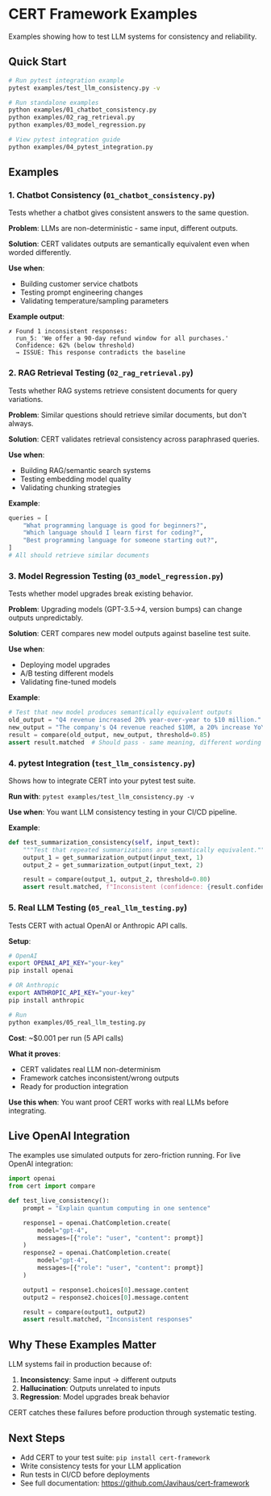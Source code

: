 # CERT Framework Examples

Examples showing how to test LLM systems for consistency and reliability.

## Quick Start
```bash
# Run pytest integration example
pytest examples/test_llm_consistency.py -v

# Run standalone examples
python examples/01_chatbot_consistency.py
python examples/02_rag_retrieval.py
python examples/03_model_regression.py

# View pytest integration guide
python examples/04_pytest_integration.py
```

## Examples

### 1. Chatbot Consistency (`01_chatbot_consistency.py`)
Tests whether a chatbot gives consistent answers to the same question.

**Problem**: LLMs are non-deterministic - same input, different outputs.

**Solution**: CERT validates outputs are semantically equivalent even when worded differently.

**Use when**:
- Building customer service chatbots
- Testing prompt engineering changes
- Validating temperature/sampling parameters

**Example output**:
```
✗ Found 1 inconsistent responses:
  run_5: 'We offer a 90-day refund window for all purchases.'
  Confidence: 62% (below threshold)
  → ISSUE: This response contradicts the baseline
```

### 2. RAG Retrieval Testing (`02_rag_retrieval.py`)
Tests whether RAG systems retrieve consistent documents for query variations.

**Problem**: Similar questions should retrieve similar documents, but don't always.

**Solution**: CERT validates retrieval consistency across paraphrased queries.

**Use when**:
- Building RAG/semantic search systems
- Testing embedding model quality
- Validating chunking strategies

**Example**:
```python
queries = [
    "What programming language is good for beginners?",
    "Which language should I learn first for coding?",
    "Best programming language for someone starting out?",
]
# All should retrieve similar documents
```

### 3. Model Regression Testing (`03_model_regression.py`)
Tests whether model upgrades break existing behavior.

**Problem**: Upgrading models (GPT-3.5→4, version bumps) can change outputs unpredictably.

**Solution**: CERT compares new model outputs against baseline test suite.

**Use when**:
- Deploying model upgrades
- A/B testing different models
- Validating fine-tuned models

**Example**:
```python
# Test that new model produces semantically equivalent outputs
old_output = "Q4 revenue increased 20% year-over-year to $10 million."
new_output = "The company's Q4 revenue reached $10M, a 20% increase YoY."
result = compare(old_output, new_output, threshold=0.85)
assert result.matched  # Should pass - same meaning, different wording
```

### 4. pytest Integration (`test_llm_consistency.py`)
Shows how to integrate CERT into your pytest test suite.

**Run with**: `pytest examples/test_llm_consistency.py -v`

**Use when**: You want LLM consistency testing in your CI/CD pipeline.

**Example**:
```python
def test_summarization_consistency(self, input_text):
    """Test that repeated summarizations are semantically equivalent."""
    output_1 = get_summarization_output(input_text, 1)
    output_2 = get_summarization_output(input_text, 2)

    result = compare(output_1, output_2, threshold=0.80)
    assert result.matched, f"Inconsistent (confidence: {result.confidence:.2f})"
```

### 5. Real LLM Testing (`05_real_llm_testing.py`)
Tests CERT with actual OpenAI or Anthropic API calls.

**Setup**:
```bash
# OpenAI
export OPENAI_API_KEY="your-key"
pip install openai

# OR Anthropic
export ANTHROPIC_API_KEY="your-key"
pip install anthropic

# Run
python examples/05_real_llm_testing.py
```

**Cost**: ~$0.001 per run (5 API calls)

**What it proves**:
- CERT validates real LLM non-determinism
- Framework catches inconsistent/wrong outputs
- Ready for production integration

**Use this when**: You want proof CERT works with real LLMs before integrating.

## Live OpenAI Integration

The examples use simulated outputs for zero-friction running. For live OpenAI integration:

```python
import openai
from cert import compare

def test_live_consistency():
    prompt = "Explain quantum computing in one sentence"

    response1 = openai.ChatCompletion.create(
        model="gpt-4",
        messages=[{"role": "user", "content": prompt}]
    )
    response2 = openai.ChatCompletion.create(
        model="gpt-4",
        messages=[{"role": "user", "content": prompt}]
    )

    output1 = response1.choices[0].message.content
    output2 = response2.choices[0].message.content

    result = compare(output1, output2)
    assert result.matched, "Inconsistent responses"
```

## Why These Examples Matter

LLM systems fail in production because of:
1. **Inconsistency**: Same input → different outputs
2. **Hallucination**: Outputs unrelated to inputs
3. **Regression**: Model upgrades break behavior

CERT catches these failures before production through systematic testing.

## Next Steps

- Add CERT to your test suite: `pip install cert-framework`
- Write consistency tests for your LLM application
- Run tests in CI/CD before deployments
- See full documentation: https://github.com/Javihaus/cert-framework
